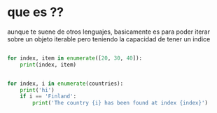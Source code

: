 # que es ??

aunque te suene de otros lenguajes, basicamente es para poder iterar sobre un objeto iterable
pero teniendo la capacidad de tener un indice

```python

for index, item in enumerate([20, 30, 40]):
    print(index, item)


for index, i in enumerate(countries):
    print('hi')
    if i == 'Finland':
        print('The country {i} has been found at index {index}')
```